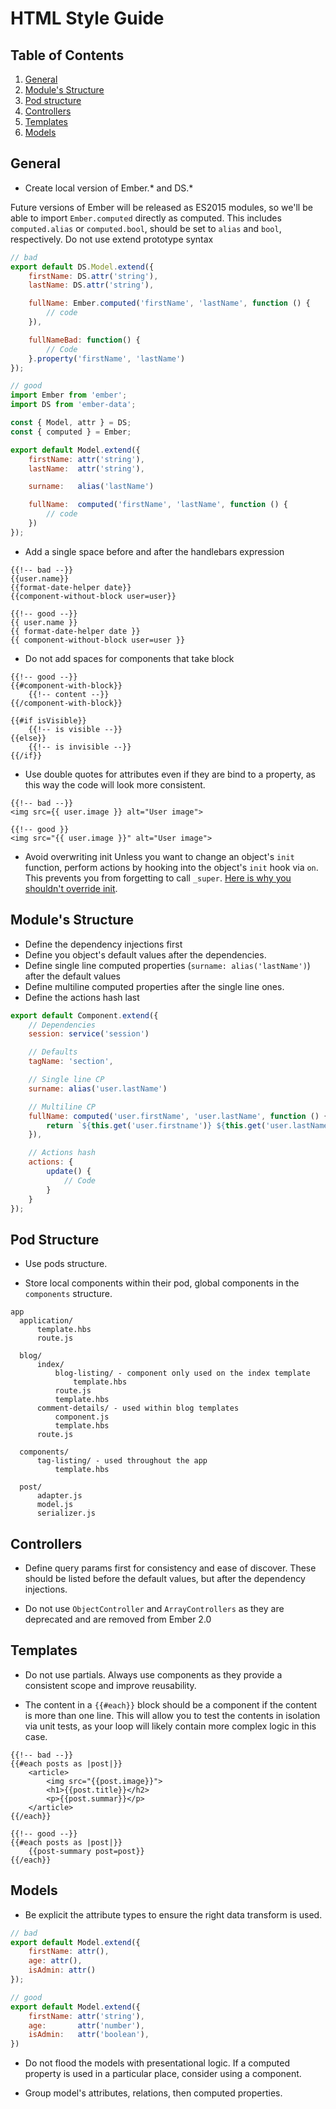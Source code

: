 # HTML Style Guide

## Table of Contents

1. [General](#general)
1. [Module's Structure](#modules-structure)
1. [Pod structure](#pod-structure)
1. [Controllers](#controllers)
1. [Templates](#templates)
1. [Models](#models)

## General

* Create local version of Ember.* and DS.*

Future versions of Ember will be released as ES2015 modules, so we'll be able to import `Ember.computed` directly as computed. This includes `computed.alias` or `computed.bool`, should be set to `alias` and `bool`, respectively. Do not use extend prototype syntax

```javascript
// bad
export default DS.Model.extend({
    firstName: DS.attr('string'),
    lastName: DS.attr('string'),

    fullName: Ember.computed('firstName', 'lastName', function () {
        // code
    }),

    fullNameBad: function() {
        // Code
    }.property('firstName', 'lastName')
});

// good
import Ember from 'ember';
import DS from 'ember-data';

const { Model, attr } = DS;
const { computed } = Ember;

export default Model.extend({
    firstName: attr('string'),
    lastName:  attr('string'),

    surname:   alias('lastName')

    fullName:  computed('firstName', 'lastName', function () {
        // code
    })
});
```

* Add a single space before and after the handlebars expression

```htmlbars
{{!-- bad --}}
{{user.name}}
{{format-date-helper date}}
{{component-without-block user=user}}

{{!-- good --}}
{{ user.name }}
{{ format-date-helper date }}
{{ component-without-block user=user }}
```

* Do not add spaces for components that take block

```htmlbars
{{!-- good --}}
{{#component-with-block}}
    {{!-- content --}}
{{/component-with-block}}

{{#if isVisible}}
    {{!-- is visible --}}
{{else}}
    {{!-- is invisible --}}
{{/if}}
```

* Use double quotes for attributes even if they are bind to a property, as this way
  the code will look more consistent.

```htmlbars
{{!-- bad --}}
<img src={{ user.image }} alt="User image">

{{!-- good }}
<img src="{{ user.image }}" alt="User image">
```

* Avoid overwriting init Unless you want to change an object's `init` function,
  perform actions by hooking into the object's `init` hook via `on`.
  This prevents you from forgetting to call `_super`.
  [Here is why you shouldn't override init](http://reefpoints.dockyard.com/2014/04/28/dont-override-init.html).

## Module's Structure

* Define the dependency injections first
* Define you object's default values after the dependencies.
* Define single line computed properties (`surname: alias('lastName')`) after the default values
* Define multiline computed properties after the single line ones.
* Define the actions hash last

```javascript
export default Component.extend({
    // Dependencies
    session: service('session')

    // Defaults
    tagName: 'section',

    // Single line CP
    surname: alias('user.lastName')

    // Multiline CP
    fullName: computed('user.firstName', 'user.lastName', function () {
        return `${this.get('user.firstname')} ${this.get('user.lastName')}`;
    }),

    // Actions hash
    actions: {
        update() {
            // Code
        }
    }
});
```

## Pod Structure

* Use pods structure.

* Store local components within their pod, global components in the `components` structure.

```
app
  application/
      template.hbs
      route.js

  blog/
      index/
          blog-listing/ - component only used on the index template
              template.hbs
          route.js
          template.hbs
      comment-details/ - used within blog templates
          component.js
          template.hbs
      route.js

  components/
      tag-listing/ - used throughout the app
          template.hbs

  post/
      adapter.js
      model.js
      serializer.js
```

## Controllers

* Define query params first for consistency and ease of discover. These should be listed
  before the default values, but after the dependency injections.

* Do not use `ObjectController` and `ArrayControllers` as they are deprecated and are
  removed from Ember 2.0

## Templates

* Do not use partials. Always use components as they provide a consistent scope and improve
  reusability.

* The content in a `{{#each}}` block should be a component if the content is more than one line. This will allow you to test the contents in isolation via unit tests, as your loop will likely contain more complex logic in this case.

```htmlbars
{{!-- bad --}}
{{#each posts as |post|}}
    <article>
        <img src="{{post.image}}">
        <h1>{{post.title}}</h2>
        <p>{{post.summar}}</p>
    </article>
{{/each}}

{{!-- good --}}
{{#each posts as |post|}}
    {{post-summary post=post}}
{{/each}}
```

## Models

* Be explicit the attribute types to ensure the right data transform is used.

```javascript
// bad
export default Model.extend({
    firstName: attr(),
    age: attr(),
    isAdmin: attr()
});

// good
export default Model.extend({
    firstName: attr('string'),
    age:       attr('number'),
    isAdmin:   attr('boolean'),
})
```

* Do not flood the models with presentational logic. If a computed property is used
  in a particular place, consider using a component.

* Group model's attributes, relations, then computed properties.
